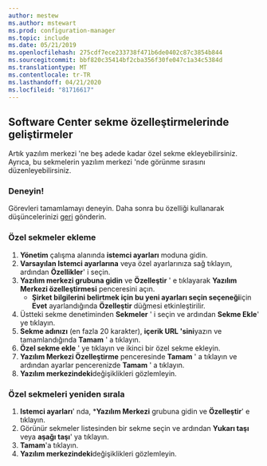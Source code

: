 ```yaml
---
author: mestew
ms.author: mstewart
ms.prod: configuration-manager
ms.topic: include
ms.date: 05/21/2019
ms.openlocfilehash: 275cdf7ece233738f471b6de0402c87c3854b844
ms.sourcegitcommit: bbf820c35414bf2cba356f30fe047c1a34c5384d
ms.translationtype: MT
ms.contentlocale: tr-TR
ms.lasthandoff: 04/21/2020
ms.locfileid: "81716617"
---
```

## <a name="improvements-to-software-center-tab-customizations"></a>Software Center sekme özelleştirmelerinde geliştirmeler
<!--4063773-->
Artık yazılım merkezi 'ne beş adede kadar özel sekme ekleyebilirsiniz. Ayrıca, bu sekmelerin yazılım merkezi 'nde görünme sırasını düzenleyebilirsiniz.

### <a name="try-it-out"></a>Deneyin!

Görevleri tamamlamayı deneyin. Daha sonra bu özelliği kullanarak düşüncelerinizi [geri](../../../../understand/find-help.md#product-feedback) gönderin.

### <a name="add-custom-tabs"></a>Özel sekmeler ekleme

1. **Yönetim** çalışma alanında **istemci ayarları** moduna gidin. 
1. **Varsayılan Istemci ayarlarına** veya özel ayarlarınıza sağ tıklayın, ardından **Özellikler**' i seçin.
1. **Yazılım merkezi grubuna gidin** ve **Özelleştir** ' e tıklayarak **Yazılım Merkezi özelleştirmesi** penceresini açın.
   - **Şirket bilgilerini belirtmek için bu yeni ayarları seçin seçeneği**için **Evet** ayarlandığında **Özelleştir** düğmesi etkinleştirilir.
1. Üstteki sekme denetiminden **Sekmeler** ' i seçin ve ardından **Sekme Ekle**' ye tıklayın.
1. **Sekme adınızı** (en fazla 20 karakter), **içerik URL 'sini**yazın ve tamamlandığında **Tamam** ' a tıklayın.
1. **Özel sekme ekle** ' ye tıklayın ve ikinci bir özel sekme ekleyin.
1. **Yazılım Merkezi Özelleştirme** penceresinde **Tamam** ' a tıklayın ve ardından ayarlar pencerenizde **Tamam** ' a tıklayın.  
1. **Yazılım merkezindeki**değişiklikleri gözlemleyin.

### <a name="reorder-custom-tabs"></a>Özel sekmeleri yeniden sırala

1. **Istemci ayarları**' nda, ***Yazılım Merkezi** grubuna gidin ve **Özelleştir**' e tıklayın.
1. Görünür sekmeler listesinden bir sekme seçin ve ardından **Yukarı taşı** veya **aşağı taşı**' ya tıklayın.
1. **Tamam**'a tıklayın.
1. **Yazılım merkezindeki**değişiklikleri gözlemleyin.
